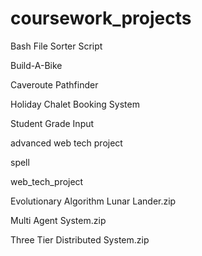# coursework_projects

Bash File Sorter Script

Build-A-Bike

Caveroute Pathfinder

Holiday Chalet Booking System

Student Grade Input

advanced web tech project

spell

web_tech_project

Evolutionary Algorithm Lunar Lander.zip

Multi Agent System.zip

Three Tier Distributed System.zip
